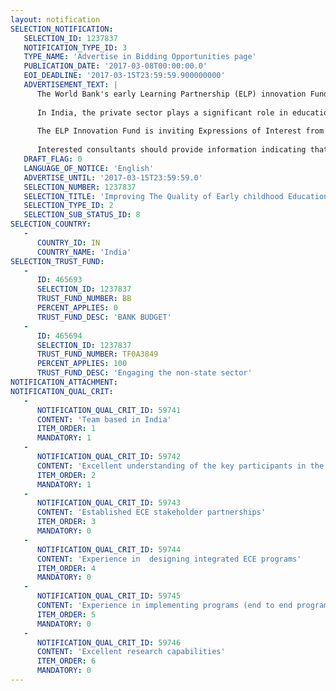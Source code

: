 ```yaml
---
layout: notification
SELECTION_NOTIFICATION: 
   SELECTION_ID: 1237837
   NOTIFICATION_TYPE_ID: 3
   TYPE_NAME: 'Advertise in Bidding Opportunities page'
   PUBLICATION_DATE: '2017-03-08T00:00:00.0'
   EOI_DEADLINE: '2017-03-15T23:59:59.900000000'
   ADVERTISEMENT_TEXT: |
      The World Bank's early Learning Partnership (ELP) innovation Fund is exploring how to increase access to quality early leaning at scale, in partnership with the non-state sector. 
      
      In India, the private sector plays a significant role in education, particularly for early learning. A recent study of 4,300 parents across 8 cities in India suggested that up to 90% of children attending preschool enrolled in private schools. These are typically low-cost private schools, often linked to a primary school. The poor quality of many ECE services was confirmed when providers were observed directly. The pedagogy used was centered on rote memorization. Students were passive listeners in a lecture-based model. Writing was taught at an early age when motor skills are not yet sufficiently refined (particularly between the ages of 2-4). Negative reinforcement through regular rebukes and punishment was the norm. Teaching lacked local context and relevance (e.g., S for Snowman) and the environment was usually cramped, with a high student: teacher ratio. Low-cost private school owners also seem predominantly driven by enrollment numbers and profit, rather than the quality of the education. This, combined with limited parental awareness of what good ECE practice should look like, and a lack of effective accountability mechanisms, mean that low-cost private school owners are not incentivized to invest in improving the quality of the provision and education outcomes.
      
      The ELP Innovation Fund is inviting Expressions of Interest from organizations who can offer intervention models that improve the quality of ECE provided by affordable private Schools and will drive learning as to the potential role of APS in delivering quality ECE at scale.
      
      Interested consultants should provide information indicating that they are qualified to perform the services (brochures, description of similar assignments, experience in similar conditions, availability of appropriate skills among staff, etc. for firms; CV and cover letter for individuals.). Please note that the total size of all attachment should be less than 5MG.
   DRAFT_FLAG: 0
   LANGUAGE_OF_NOTICE: 'English'
   ADVERTISE_UNTIL: '2017-03-15T23:59:59.0'
   SELECTION_NUMBER: 1237837
   SELECTION_TITLE: 'Improving The Quality of Early childhood Education in Affordable private Schools in India.'
   SELECTION_TYPE_ID: 2
   SELECTION_SUB_STATUS_ID: 8
SELECTION_COUNTRY: 
   - 
      COUNTRY_ID: IN
      COUNTRY_NAME: 'India'
SELECTION_TRUST_FUND: 
   - 
      ID: 465693
      SELECTION_ID: 1237837
      TRUST_FUND_NUMBER: BB
      PERCENT_APPLIES: 0
      TRUST_FUND_DESC: 'BANK BUDGET'
   - 
      ID: 465694
      SELECTION_ID: 1237837
      TRUST_FUND_NUMBER: TF0A3849
      PERCENT_APPLIES: 100
      TRUST_FUND_DESC: 'Engaging the non-state sector'
NOTIFICATION_ATTACHMENT: 
NOTIFICATION_QUAL_CRIT: 
   - 
      NOTIFICATION_QUAL_CRIT_ID: 59741
      CONTENT: 'Team based in India'
      ITEM_ORDER: 1
      MANDATORY: 1
   - 
      NOTIFICATION_QUAL_CRIT_ID: 59742
      CONTENT: 'Excellent understanding of the key participants in the private sector ECE ecosystem'
      ITEM_ORDER: 2
      MANDATORY: 1
   - 
      NOTIFICATION_QUAL_CRIT_ID: 59743
      CONTENT: 'Established ECE stakeholder partnerships'
      ITEM_ORDER: 3
      MANDATORY: 0
   - 
      NOTIFICATION_QUAL_CRIT_ID: 59744
      CONTENT: 'Experience in  designing integrated ECE programs'
      ITEM_ORDER: 4
      MANDATORY: 0
   - 
      NOTIFICATION_QUAL_CRIT_ID: 59745
      CONTENT: 'Experience in implementing programs (end to end program management)'
      ITEM_ORDER: 5
      MANDATORY: 0
   - 
      NOTIFICATION_QUAL_CRIT_ID: 59746
      CONTENT: 'Excellent research capabilities'
      ITEM_ORDER: 6
      MANDATORY: 0
---
```

